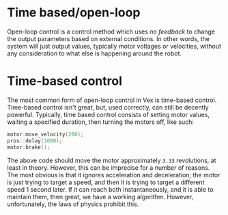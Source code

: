 # Time based/open-loop

Open-loop control is a control method which uses *no feedback* to change the output parameters based on external conditions. In other words, the system will just output values, typically motor voltages or velocities, without any consideration to what else is happening around the robot.

# Time-based control

The most common form of open-loop control in Vex is time-based control. Time-based control isn't great, but, used correctly, can still be decently powerful.
Typically, time based control consists of setting motor values, waiting a specified duration, then turning the motors off, like such:

```cpp
motor.move_velocity(200);
pros::delay(1000);
motor.brake();
```

The above code should move the motor approximately `3.33` revolutions, at least in theory. However, this can be imprecise for a number of reasons. The most obvious is that it ignores acceleration and deceleration; the motor is just trying to target a speed, and then it is trying to target a different speed 1 second later. If it can reach both instantaneously, and it is able to maintain them, then great, we have a working algorithm. However, unfortunately, the laws of physics prohibit this.